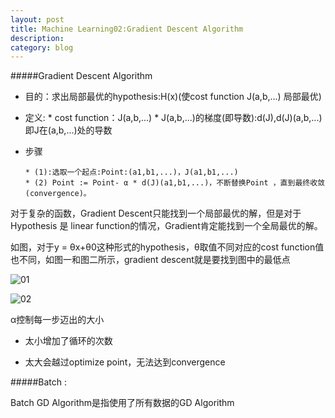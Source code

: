 ```yaml
---
layout: post
title: Machine Learning02:Gradient Descent Algorithm
description: 
category: blog
---
```


#####Gradient Descent Algorithm

* 	目的：求出局部最优的hypothesis:H(x)(使cost function J(a,b,...) 局部最优)

*	定义:
		* cost function：J(a,b,...)
		* J(a,b,...)的梯度(即导数):d(J),d(J)(a,b,...)即J在(a,b,...)处的导数

*	步骤

		* (1):选取一个起点:Point:(a1,b1,...)，J(a1,b1,...)
		* (2) Point := Point- α * d(J)(a1,b1,...)，不断替换Point ，直到最终收敛(convergence)。
		
对于复杂的函数，Gradient Descent只能找到一个局部最优的解，但是对于Hypothesis 是 linear function的情况，Gradient肯定能找到一个全局最优的解。

如图，对于y = θx+θ0这种形式的hypothesis，θ取值不同对应的cost function值也不同，如图一和图二所示，gradient descent就是要找到图中的最低点

![01](http://picturereq.herokuapp.com/images/coursera/ml_03.png)

![02](http://picturereq.herokuapp.com/images/coursera/ml_04.png)

α控制每一步迈出的大小

* 太小增加了循环的次数

* 太大会越过optimize point，无法达到convergence

#####Batch :

Batch GD Algorithm是指使用了所有数据的GD Algorithm

